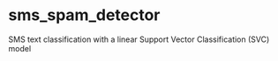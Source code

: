 # sms_spam_detector
SMS text classification with a linear Support Vector Classification (SVC) model
